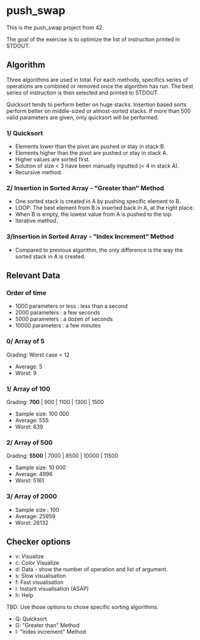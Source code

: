 # push_swap
This is the push_swap project from 42.

The goal of the exercise is to optimize the list of instruction printed in STDOUT.

## Algorithm

Three algorithms are used in total. For each methods, specifics series of operations are combined or removed once the algorithm has run.
The best series of instruction is then selected and printed to STDOUT.

Quicksort tends to perform better on huge stacks. Insertion based sorts perform better on middle-sized or almost-sorted stacks.
If more than 500 valid parameters are given, only quicksort will be performed.

### 1/ Quicksort
- Elements lower than the pivot are pushed or stay in stack B. 
- Elements higher than the pivot are pushed or stay in stack A.
- Higher values are sorted first.
- Solution of size < 3 have been manually inputted (< 4 in stack A).
- Recursive method.

### 2/ Insertion in Sorted Array - "Greater than" Method
- One sorted stack is created in A by pushing specific element to B. 
- LOOP: The best element from B is inserted back in A, at the right place.
- When B is empty, the lowest value from A is pushed to the top.
- Iterative method.

### 3/Insertion in Sorted Array - "Index Increment" Method
- Compared to previous algorithm, the only difference is the way the sorted stack in A is created.

## Relevant Data

###  Order of time
- 1000 parameters or less : less than a second
- 2000 parameters : a few seconds
- 5000 parameters : a dozen of seconds
- 10000 parameters : a few minutes

### 0/ Array of 5
Grading: Worst case < 12
- Average: 5
- Worst: 9

### 1/ Array of 100
Grading: **700** | 900 | 1100 | 1300 | 1500
- Sample size: 100 000
- Average: 555
- Worst: 639

### 2/ Array of 500
Grading: **5500** | 7000 | 8500 | 10000 | 11500
- Sample size: 10 000
- Average: 4996
- Worst: 5161

### 3/ Array of 2000
- Sample size : 100
- Average: 25959
- Worst: 26132

## Checker options
- v: Visualize
- c: Color Visualize
- d: Data - show the number of operation and list of argument.
- s: Slow visualisation
- f: Fast visualisation
- i: Instant visualisation (ASAP)
- h: Help

TBD:
Use those options to chose specific sorting algorithms.
- Q: Quicksort
- G: "Greater than" Method
- I: "Index increment" Method

